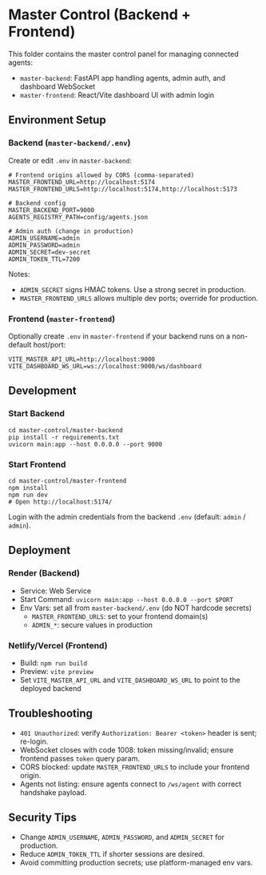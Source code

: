 # Master Control (Backend + Frontend)

This folder contains the master control panel for managing connected agents:
- `master-backend`: FastAPI app handling agents, admin auth, and dashboard WebSocket
- `master-frontend`: React/Vite dashboard UI with admin login

## Environment Setup

### Backend (`master-backend/.env`)
Create or edit `.env` in `master-backend`:

```
# Frontend origins allowed by CORS (comma-separated)
MASTER_FRONTEND_URL=http://localhost:5174
MASTER_FRONTEND_URLS=http://localhost:5174,http://localhost:5173

# Backend config
MASTER_BACKEND_PORT=9000
AGENTS_REGISTRY_PATH=config/agents.json

# Admin auth (change in production)
ADMIN_USERNAME=admin
ADMIN_PASSWORD=admin
ADMIN_SECRET=dev-secret
ADMIN_TOKEN_TTL=7200
```

Notes:
- `ADMIN_SECRET` signs HMAC tokens. Use a strong secret in production.
- `MASTER_FRONTEND_URLS` allows multiple dev ports; override for production.

### Frontend (`master-frontend`)
Optionally create `.env` in `master-frontend` if your backend runs on a non-default host/port:

```
VITE_MASTER_API_URL=http://localhost:9000
VITE_DASHBOARD_WS_URL=ws://localhost:9000/ws/dashboard
```

## Development

### Start Backend
```
cd master-control/master-backend
pip install -r requirements.txt
uvicorn main:app --host 0.0.0.0 --port 9000
```

### Start Frontend
```
cd master-control/master-frontend
npm install
npm run dev
# Open http://localhost:5174/
```

Login with the admin credentials from the backend `.env` (default: `admin` / `admin`).

## Deployment

### Render (Backend)
- Service: Web Service
- Start Command: `uvicorn main:app --host 0.0.0.0 --port $PORT`
- Env Vars: set all from `master-backend/.env` (do NOT hardcode secrets)
  - `MASTER_FRONTEND_URLS`: set to your frontend domain(s)
  - `ADMIN_*`: secure values in production

### Netlify/Vercel (Frontend)
- Build: `npm run build`
- Preview: `vite preview`
- Set `VITE_MASTER_API_URL` and `VITE_DASHBOARD_WS_URL` to point to the deployed backend

## Troubleshooting
- `401 Unauthorized`: verify `Authorization: Bearer <token>` header is sent; re-login.
- WebSocket closes with code 1008: token missing/invalid; ensure frontend passes `token` query param.
- CORS blocked: update `MASTER_FRONTEND_URLS` to include your frontend origin.
- Agents not listing: ensure agents connect to `/ws/agent` with correct handshake payload.

## Security Tips
- Change `ADMIN_USERNAME`, `ADMIN_PASSWORD`, and `ADMIN_SECRET` for production.
- Reduce `ADMIN_TOKEN_TTL` if shorter sessions are desired.
- Avoid committing production secrets; use platform-managed env vars.
